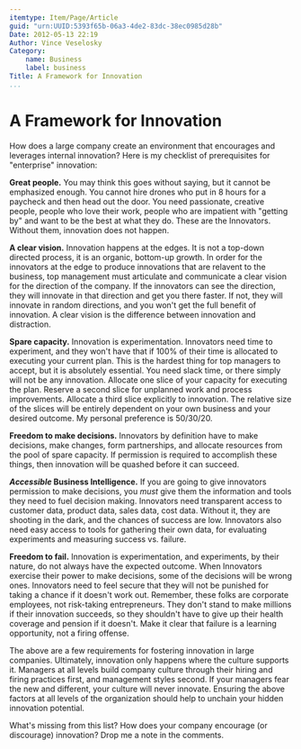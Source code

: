 ```yaml
---
itemtype: Item/Page/Article
guid: "urn:UUID:5393f65b-06a3-4de2-83dc-38ec0985d28b"
Date: 2012-05-13 22:19
Author: Vince Veselosky
Category:
    name: Business
    label: business
Title: A Framework for Innovation
...
```


# A Framework for Innovation

How does a large company create an environment that encourages and
leverages internal innovation? Here is my checklist of prerequisites for
"enterprise" innovation:

**Great people.** You may think this goes without saying, but it cannot
be emphasized enough. You cannot hire drones who put in 8 hours for a
paycheck and then head out the door. You need passionate, creative
people, people who love their work, people who are impatient with
"getting by" and want to be the best at what they do. These are the
Innovators. Without them, innovation does not happen.

**A clear vision.** Innovation happens at the edges. It is not a
top-down directed process, it is an organic, bottom-up growth. In order
for the innovators at the edge to produce innovations that are relavent
to the business, top management must articulate and communicate a clear
vision for the direction of the company. If the innovators can see the
direction, they will innovate in that direction and get you there
faster. If not, they will innovate in random directions, and you won't
get the full benefit of innovation. A clear vision is the difference
between innovation and distraction.

**Spare capacity.** Innovation is experimentation. Innovators need time
to experiment, and they won't have that if 100% of their time is
allocated to executing your current plan. This is the hardest thing for
top managers to accept, but it is absolutely essential. You need slack
time, or there simply will not be any innovation. Allocate one slice of
your capacity for executing the plan. Reserve a second slice for
unplanned work and process improvements. Allocate a third slice
explicitly to innovation. The relative size of the slices will be
entirely dependent on your own business and your desired outcome. My
personal preference is 50/30/20.

**Freedom to make decisions.** Innovators by definition have to make
decisions, make changes, form partnerships, and allocate resources from
the pool of spare capacity. If permission is required to accomplish
these things, then innovation will be quashed before it can succeed.

***Accessible* Business Intelligence.** If you are going to give
innovators permission to make decisions, you *must* give them the
information and tools they need to fuel decision making. Innovators need
transparent access to customer data, product data, sales data, cost
data. Without it, they are shooting in the dark, and the chances of
success are low. Innovators also need easy access to tools for gathering
their own data, for evaluating experiments and measuring success vs.
failure.

**Freedom to fail.** Innovation is experimentation, and experiments, by
their nature, do not always have the expected outcome. When Innovators
exercise their power to make decisions, some of the decisions will be
wrong ones. Innovators need to feel secure that they will not be
punished for taking a chance if it doesn't work out. Remember, these
folks are corporate employees, not risk-taking entrepreneurs. They don't
stand to make millions if their innovation succeeds, so they shouldn't
have to give up their health coverage and pension if it doesn't. Make it
clear that failure is a learning opportunity, not a firing offense.

The above are a few requirements for fostering innovation in large
companies. Ultimately, innovation only happens where the culture
supports it. Managers at all levels build company culture through their
hiring and firing practices first, and management styles second. If your
managers fear the new and different, your culture will never innovate.
Ensuring the above factors at all levels of the organization should help
to unchain your hidden innovation potential.

What's missing from this list? How does your company encourage (or
discourage) innovation? Drop me a note in the comments.
